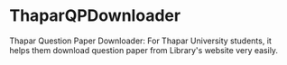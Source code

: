 ThaparQPDownloader
==================

Thapar Question Paper Downloader: For Thapar University students, it helps them download question paper from Library's website very easily.